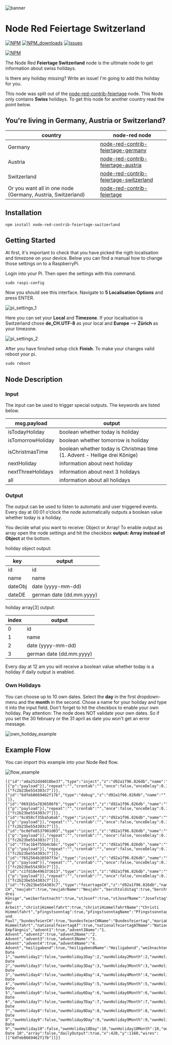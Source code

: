 ![banner](img/feiertage_banner_ch.svg)

# Node Red Feiertage Switzerland

[![NPM](https://img.shields.io/npm/v/node-red-contrib-feiertage-switzerland)](https://www.npmjs.com/package/node-red-contrib-feiertage-switzerland)
[![NPM_downloads](https://img.shields.io/npm/dm/node-red-contrib-feiertage-switzerland)](https://www.npmjs.com/package/node-red-contrib-feiertage-switzerland)
[![issues](https://img.shields.io/github/issues/mariuslang/node-red-contrib-feiertage-switzerland)](https://github.com/MariusLang/node-red-contrib-feiertage-switzerland/issues)

[![NPM](https://nodei.co/npm/node-red-contrib-feiertage-switzerland.png?compact=true)](https://nodei.co/npm/node-red-contrib-feiertage-switzerland/)

The Node Red **Feiertage Switzerland** node is the ultimate node to get information about swiss holidays.

Is there any holiday missing? Write an issue! I'm going to add this holiday for you.

This node was split out of the [node-red-contrib-feiertage](https://github.com/MariusLang/node-red-contrib-feiertage)
node. This Node only contains **Swiss** holidays.
To get this node for another country read the point below.

## You're living in Germany, Austria or Switzerland?

| country                                                     | node-red node                                                                                                  |
|-------------------------------------------------------------|----------------------------------------------------------------------------------------------------------------|
| Germany                                                     | [node-red-contrib-feiertage-germany](https://github.com/MariusLang/node-red-contrib-feiertage-germany)         |
| Austria                                                     | [node-red-contrib-feiertage-austria](https://github.com/MariusLang/node-red-contrib-feiertage-austria)         |
| Switzerland                                                 | [node-red-contrib-feiertage-switzerland](https://github.com/MariusLang/node-red-contrib-feiertage-switzerland) |
| Or you want all in one node (Germany, Austria, Switzerland) | [node-red-contrib-feiertage](https://github.com/MariusLang/node-red-contrib-feiertage)                         |

## Installation

```
npm install node-red-contrib-feiertage-switzerland
```

## Getting Started

At first, it's important to check that you have picked the rigth localisation and timezone on your device. Below you can
find a manual how to change those settings on to a RaspberryPi.

Login into your Pi. Then open the settings with this command.

```
sudo raspi-config
```

Now you should see this interface. Navigate to **5 Localisation Options** and press ENTER.

![pi_settings_1](img/pi_settings_1.PNG)

Here you can set your **Local** and **Timezone**.
If your localisation is Switzerland chose **de_CH.UTF-8** as your local and **Europe** --> **Zürich** as your timezone.

![pi_settings_2](img/pi_settings_2.PNG)

After you have finished setup click **Finish**.
To make your changes valid reboot your pi.

```
sudo reboot
```

## Node Description

### Input

The input can be used to trigger special outputs. The keywords are listed below.

| msg.payload       | output                                                                    |
|-------------------|---------------------------------------------------------------------------|
| isTodayHoliday    | boolean whether today is holiday                                          |
| isTomorrowHoliday | boolean whether tomorrow is holiday                                       |
| isChristmasTime   | boolean whether today is Christmas time (1. Advent - Heilige drei Könige) |
| nextHoliday       | information about next holiday                                            |
| nextThreeHolidays | information about next 3 holidays                                         |
| all               | information about all holidays                                            |

### Output

The output can be used to listen to automatic and user triggered events. Every day at 00:01 o'clock the node
automatically outputs a boolean value whether today is a holiday.

You decide what you want to receive: Object or Array!
To enable output as array open the node settings and hit the checkbox **output: Array instead of Object** at the bottom.

holiday object output:

| key     | output                   |
|---------|--------------------------|
| id      | id                       |
| name    | name                     |
| dateObj | date (yyyy-mm-dd)        |
| dateDE  | german date (dd.mm.yyyy) |

holiday array[3] output:

| index | output                   |
|-------|--------------------------|
| 0     | id                       |
| 1     | name                     |
| 2     | date (yyyy-mm-dd)        |
| 3     | german date (dd.mm.yyyy) |

Every day at 12 am you will receive a boolean value whether today is a holiday if daily output is enabled.

### Own Holidays

You can choose up to 10 own dates. Select the **day** in the first dropdown-menu and the **month** in the second. Chose
a name for your holiday and type it into the input field. Don't forget to hit the checkbox to enable your own holiday.
Pay attention: The node does NOT validate your own dates. So if you set the 30 february or the 31 april as date you
won't get an error message.

![own_holiday_example](img/own_holiday_example.PNG)

## Example Flow

You can import this example into your Node Red flow.

![flow_example](img/flow_example.png)

```
[{"id":"a0a252dd4010be37","type":"inject","z":"d92a1f96.826db","name":"","props":[{"p":"payload"}],"repeat":"","crontab":"","once":false,"onceDelay":0.1,"topic":"","payload":"nextHoliday","payloadType":"str","x":170,"y":1120,"wires":[["fc2b23be554303c7"]]},{"id":"6dfeb8669462f17b","type":"debug","z":"d92a1f96.826db","name":"","active":true,"tosidebar":true,"console":false,"tostatus":false,"complete":"false","statusVal":"","statusType":"auto","x":610,"y":1160,"wires":[]},{"id":"0691b5a7836586fb","type":"inject","z":"d92a1f96.826db","name":"","props":[{"p":"payload"}],"repeat":"","crontab":"","once":false,"onceDelay":0.1,"topic":"","payload":"isTodayHoliday","payloadType":"str","x":160,"y":1040,"wires":[["fc2b23be554303c7"]]},{"id":"6c858cf35ba5a6ab","type":"inject","z":"d92a1f96.826db","name":"","props":[{"p":"payload"}],"repeat":"","crontab":"","once":false,"onceDelay":0.1,"topic":"","payload":"nextThreeHolidays","payloadType":"str","x":150,"y":1160,"wires":[["fc2b23be554303c7"]]},{"id":"bc0dfe8537901d03","type":"inject","z":"d92a1f96.826db","name":"","props":[{"p":"payload"}],"repeat":"","crontab":"","once":false,"onceDelay":0.1,"topic":"","payload":"all","payloadType":"str","x":190,"y":1200,"wires":[["fc2b23be554303c7"]]},{"id":"7fac1b4755b4cb6c","type":"inject","z":"d92a1f96.826db","name":"","props":[{"p":"payload"}],"repeat":"","crontab":"","once":false,"onceDelay":0.1,"topic":"","payload":"isChristmasTime","payloadType":"str","x":160,"y":1240,"wires":[["fc2b23be554303c7"]]},{"id":"7652564b16597f3e","type":"inject","z":"d92a1f96.826db","name":"","props":[{"p":"payload"}],"repeat":"","crontab":"","once":false,"onceDelay":0.1,"topic":"","payload":"daysUntilNextHoliday","payloadType":"str","x":150,"y":1280,"wires":[["fc2b23be554303c7"]]},{"id":"c1fd18e496371613","type":"inject","z":"d92a1f96.826db","name":"","props":[{"p":"payload"}],"repeat":"","crontab":"","once":false,"onceDelay":0.1,"topic":"","payload":"isTomorrowHoliday","payloadType":"str","x":150,"y":1080,"wires":[["fc2b23be554303c7"]]},{"id":"fc2b23be554303c7","type":"feiertageCH","z":"d92a1f96.826db","name":"Feiertage CH","neujahr":true,"neujahrName":"Neujahr","berchtoldstag":true,"berchtoldstagName":"Berchtoldstag","heiligeDreiKoenige":true,"heiligeDreiKoenigeName":"Heilige drei Könige","weiberfastnacht":true,"stJosef":true,"stJosefName":"Josefstag","gruendonnerstag":true,"gruendonnerstagName":"Gründonnerstag","karfreitag":true,"karfreitagName":"Karfreitag","easterSunday":true,"easterSundayName":"Ostersonntag","easterMonday":true,"easterMondayName":"Ostermontag","firstMay":true,"firstMayName":"Tag der Arbeit","christiHimmelfahrt":true,"christiHimmelfahrtName":"Christi Himmelfahrt","pfingstsonntag":true,"pfingstsonntagName":"Pfingstsonntag","pfingstmontag":true,"pfingstmontagName":"Pfingstmontag","fronleichnam":true,"fronleichnamName":"Fronleichnam","peterUndPaul":true,"peterUndPaulName":"Peter und Paul","bundesfeierCH":true,"bundesfeierCHName":"Bundesfeiertag","mariaHimmelfahrt":true,"mariaHimmelfahrtName":"Maria Himmelfahrt","nationalfeiertagAT":true,"nationalfeiertagATName":"Nationalfeiertag","halloween":true,"halloweenName":"Halloween","allerheiligen":true,"allerheiligenName":"Allerheiligen","nikolaus":true,"nikolausName":"Nikolaus","mariaeEmpfaengnis":true,"mariaeEmpfaengnisName":"Mariä Empfängnis","advent1":true,"advent1Name":"1. Advent","advent2":true,"advent2Name":"2. Advent","advent3":true,"advent3Name":"3. Advent","advent4":true,"advent4Name":"4. Advent","heiligabend":true,"heiligabendName":"Heiligabend","weihnachten1":true,"weihnachten1Name":"Weihnachten","weihnachten2":true,"weihnachten2Name":"Stephanstag","silvester":true,"silvesterName":"Silvester","ownHoliday1":true,"ownHoliday1Day":"28","ownHoliday1Month":"12","ownHoliday1Name":"own Date 1","ownHoliday2":false,"ownHoliday2Day":2,"ownHoliday2Month":2,"ownHoliday2Name":"own Date 2","ownHoliday3":false,"ownHoliday3Day":3,"ownHoliday3Month":3,"ownHoliday3Name":"own Date 3","ownHoliday4":false,"ownHoliday4Day":4,"ownHoliday4Month":4,"ownHoliday4Name":"own Date 4","ownHoliday5":false,"ownHoliday5Day":5,"ownHoliday5Month":5,"ownHoliday5Name":"own Date 5","ownHoliday6":false,"ownHoliday6Day":6,"ownHoliday6Month":6,"ownHoliday6Name":"own Date 6","ownHoliday7":false,"ownHoliday7Day":7,"ownHoliday7Month":7,"ownHoliday7Name":"own Date 7","ownHoliday8":false,"ownHoliday8Day":8,"ownHoliday8Month":8,"ownHoliday8Name":"own Date 8","ownHoliday9":false,"ownHoliday9Day":9,"ownHoliday9Month":9,"ownHoliday9Name":"own Date 9","ownHoliday10":false,"ownHoliday10Day":10,"ownHoliday10Month":10,"ownHoliday10Name":"own Date 10","array":false,"dailyOutput":true,"x":420,"y":1160,"wires":[["6dfeb8669462f17b"]]}]
```
